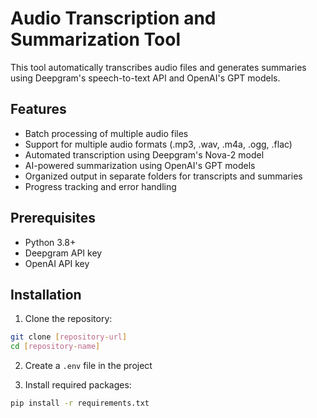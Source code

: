 # Audio Transcription and Summarization Tool

This tool automatically transcribes audio files and generates summaries using Deepgram's speech-to-text API and OpenAI's GPT models.

## Features

- Batch processing of multiple audio files
- Support for multiple audio formats (.mp3, .wav, .m4a, .ogg, .flac)
- Automated transcription using Deepgram's Nova-2 model
- AI-powered summarization using OpenAI's GPT models
- Organized output in separate folders for transcripts and summaries
- Progress tracking and error handling

## Prerequisites

- Python 3.8+
- Deepgram API key
- OpenAI API key

## Installation

1. Clone the repository:
```bash
git clone [repository-url]
cd [repository-name]
```

2. Create a `.env` file in the project


3. Install required packages:
```bash
pip install -r requirements.txt
```
